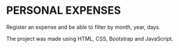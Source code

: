 # PERSONAL EXPENSES

Register an expense and be able to filter by month, year, days.

The project was made using HTML, CSS, Bootstrap and JavaScript.
